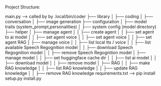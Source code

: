 Project Structure:

main.py    -->     called by by .local/bin/coder
├── library
│   ├── coding
│   ├── conversation
│   ├── image generation
├── configuration
│   ├── model traits (system_prompt,personalities)
│   ├── system config (model directory)
├── helper
│   ├── manage agent
│   │   ├── create agent
│   │   ├── set agent to ai model
│   │   ├── set agent voice
│   │   ├── set agent voice
│   │   ├── set agent RAG
│   ├── manage voice
│   │   ├── list local tts / voice
│   │   ├── list available Speech Regognition model
│   │   ├── download Speech Regognition model
│   │   ├── remove Speech Regognition model
│   ├── manage model
│   │   ├── set huggingface cache dir
│   │   ├── list ai model
│   │   ├── download model
│   │   ├── remove model
│   ├── RAG
│   │   ├── make RAG knowledge
│   │   ├── list RAG knowledge
│   │   ├── update RAG knowledge
│   │   ├── remove RAG knowledge
requirements.txt     --> pip install
setup.py
install.py
